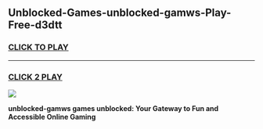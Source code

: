 
## Unblocked-Games-unblocked-gamws-Play-Free-d3dtt
<h3>
<a href="https://premium76.site?title=unblocked-gamws&ref=23A">CLICK TO PLAY</a></h3>
<hr>

<h3>
<a href="https://premium76.site?title=unblocked-gamws&ref=23A">CLICK 2 PLAY</a>
  
</h3>

<a href="https://premium76.site?title=unblocked-gamws&ref=23A"><img src="https://clearcache.store/games.png"></a>


**unblocked-gamws games unblocked: Your Gateway to Fun and Accessible Online Gaming**
